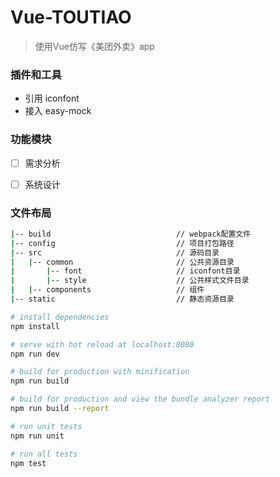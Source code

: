 # Vue-TOUTIAO

> 使用Vue仿写《美团外卖》app

### 插件和工具
* 引用 iconfont
* 接入 easy-mock


### 功能模块
- [ ] 需求分析
- [ ] 系统设计


### 文件布局
``` bash
|-- build                            // webpack配置文件
|-- config                           // 项目打包路径
|-- src                              // 源码目录
|   |-- common                       // 公共资源目录
|       |-- font                     // iconfont目录
|       |-- style                    // 公共样式文件目录
|   |-- components                   // 组件
|-- static                           // 静态资源目录
```

``` bash
# install dependencies
npm install

# serve with hot reload at localhost:8080
npm run dev

# build for production with minification
npm run build

# build for production and view the bundle analyzer report
npm run build --report

# run unit tests
npm run unit

# run all tests
npm test
```
